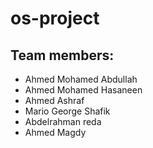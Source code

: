 # os-project
## Team members:
- Ahmed Mohamed Abdullah
- Ahmed Mohamed Hasaneen
- Ahmed Ashraf
- Mario George Shafik
- Abdelrahman reda
- Ahmed Magdy
